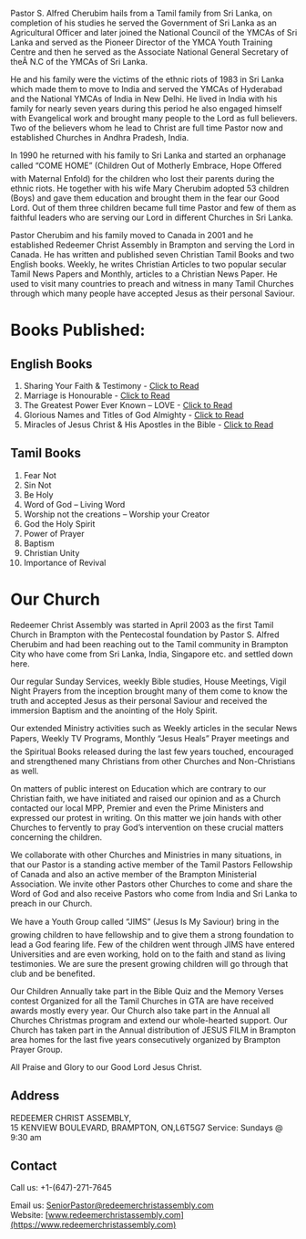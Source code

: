 Pastor S. Alfred Cherubim hails from a Tamil family from Sri Lanka, on completion of his studies he served the Government of Sri Lanka as an Agricultural Officer and later joined the National Council of the YMCAs of Sri Lanka and served as the Pioneer Director of the YMCA Youth Training Centre and then he served as the Associate National General Secretary of theÂ N.C of the YMCAs of Sri Lanka.

He and his family were the victims of the ethnic riots of 1983 in Sri Lanka which made them to move to India and served the YMCAs of Hyderabad and the National YMCAs of India in New Delhi. He lived in India with his family for nearly seven years during this period he also engaged himself with Evangelical work and brought many people to the Lord as full believers. Two of the believers whom he lead to Christ are full time Pastor now and established Churches in Andhra Pradesh, India.

In 1990 he returned with his family to Sri Lanka and started an orphanage called “COME HOME” (Children Out of Motherly Embrace, Hope Offered with Maternal Enfold) for the children who lost their parents during the ethnic riots. He together with his wife Mary Cherubim adopted 53 children (Boys) and gave them education and brought them in the fear our Good Lord. Out of them three children became full time Pastor and few of them as faithful leaders who are serving our Lord in different Churches in Sri Lanka.

Pastor Cherubim and his family moved to Canada in 2001 and he established Redeemer Christ Assembly in Brampton and serving the Lord in Canada. He has written and published seven Christian Tamil Books and two English books. Weekly, he writes Christian Articles to two popular secular Tamil News Papers and Monthly, articles to a Christian News Paper. He used to visit many countries to preach and witness in many Tamil Churches through which many people have accepted Jesus as their personal Saviour.

# Books Published:

## English Books

1. Sharing Your Faith & Testimony - [Click to Read](English-Books/SHARING%20YOUR%20FAITH%20AND%20TESTIMONY%20-%20FINAL%202025.pdf)
2. Marriage is Honourable - [Click to Read](English-Books/MARRIAGE%20IS%20HONOURABLE%20-%20FINAL%202025.pdf)
3. The Greatest Power Ever Known – LOVE - [Click to Read](English-Books/THE%20Greatest%20Power%20Ever%20Known%20-%20LOVE%20-%20FINAL%202025.pdf)
4. Glorious Names and Titles of God Almighty - [Click to Read](English-Books/GLORIOUS%20NAME%20of%20God%20Almighty%20-%20NEW%20PROJECT%202025.pdf)
5. Miracles of Jesus Christ & His Apostles in the Bible - [Click to Read](English-Books/MIRACLES%20OF%20JESUS%20%26%20APOSTLES%20IN%20THE%20BIBLE%20-%20NEW%20PROJECT%202025.pdf)
 

## Tamil Books

1. Fear Not
2. Sin Not
3. Be Holy
4. Word of God – Living Word
5. Worship not the creations – Worship your Creator
6. God the Holy Spirit
7. Power of Prayer
8. Baptism
9. Christian Unity
10. Importance of Revival

# Our Church

Redeemer Christ Assembly was started in April 2003 as the first Tamil Church in Brampton with the Pentecostal foundation by Pastor S. Alfred Cherubim and had been reaching out to the Tamil community in Brampton City who have come from Sri Lanka, India, Singapore etc. and settled down here.

Our regular Sunday Services, weekly Bible studies, House Meetings, Vigil Night Prayers from the inception brought many of them come to know the truth and accepted Jesus as their personal Saviour and received the immersion Baptism and the anointing of the Holy Spirit.

Our extended Ministry activities such as Weekly articles in the secular News Papers, Weekly TV Programs, Monthly “Jesus Heals” Prayer meetings and the Spiritual Books released during the last few years touched, encouraged and strengthened many Christians from other Churches and Non-Christians as well.

On matters of public interest on Education which are contrary to our Christian faith, we have initiated and raised our opinion and as a Church contacted our local MPP, Premier and even the Prime Ministers and expressed our protest in writing. On this matter we join hands with other Churches to fervently to pray God’s intervention on these crucial matters concerning the children.

We collaborate with other Churches and Ministries in many situations, in that our Pastor is a standing active member of the Tamil Pastors Fellowship of Canada and also an active member of the Brampton Ministerial Association. We invite other Pastors other Churches to come and share the Word of God and also receive Pastors who come from India and Sri Lanka to preach in our Church.

We have a Youth Group called “JIMS” (Jesus Is My Saviour) bring in the growing children to have fellowship and to give them a strong foundation to lead a God fearing life. Few of the children went through JIMS have entered Universities and are even working, hold on to the faith and stand as living testimonies. We are sure the present growing children will go through that club and be benefited.

Our Children Annually take part in the Bible Quiz and the Memory Verses contest Organized for all the Tamil Churches in GTA are have received awards mostly every year. Our Church also take part in the Annual all Churches Christmas program and extend our whole-hearted support. Our Church has taken part in the Annual distribution of JESUS FILM in Brampton area homes for the last five years consecutively organized by Brampton Prayer Group.

All Praise and Glory to our Good Lord Jesus Christ.

## Address

REDEEMER CHRIST ASSEMBLY, <br/>
15 KENVIEW BOULEVARD, BRAMPTON, ON,L6T5G7
Service: Sundays @ 9:30 am

## Contact

Call us: +1-(647)-271-7645

Email us: SeniorPastor@redeemerchristassembly.com <br/>
Website: [www.redeemerchristassembly.com](https://www.redeemerchristassembly.com)
